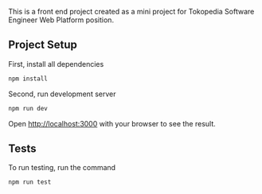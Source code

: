 This is a front end project created as a mini project for Tokopedia Software Engineer Web Platform position.

## Project Setup

First, install all dependencies
```bash
npm install
```
Second, run development server
```bash
npm run dev
```

Open [http://localhost:3000](http://localhost:3000) with your browser to see the result.

## Tests
To run testing, run the command
```bash
npm run test
```